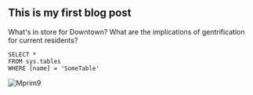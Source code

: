 ## This is my first blog post
What's in store for Downtown?
What are the implications of gentrification for current residents?
 ```tsql
 SELECT *
 FROM sys.tables
 WHERE [name] = 'SomeTable'
 ```
![Mprim9](https://user-images.githubusercontent.com/94587267/144357623-31c34304-3820-43cd-b70d-093090895e78.png)
